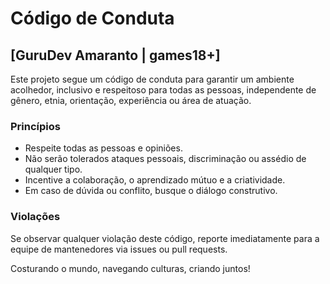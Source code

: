# Código de Conduta

## [GuruDev Amaranto | games18+]

Este projeto segue um código de conduta para garantir um ambiente acolhedor, inclusivo e respeitoso para todas as pessoas, independente de gênero, etnia, orientação, experiência ou área de atuação.

### Princípios

- Respeite todas as pessoas e opiniões.
- Não serão tolerados ataques pessoais, discriminação ou assédio de qualquer tipo.
- Incentive a colaboração, o aprendizado mútuo e a criatividade.
- Em caso de dúvida ou conflito, busque o diálogo construtivo.

### Violações

Se observar qualquer violação deste código, reporte imediatamente para a equipe de mantenedores via issues ou pull requests.

Costurando o mundo, navegando culturas, criando juntos!

